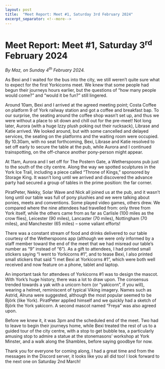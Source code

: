 ```yaml
---
layout: post
title:  "Meet Report: Meet #1, Saturday 3rd February 2024"
excerpt_separator: <!--more-->
---
```


# Meet Report: Meet #1, Saturday 3<sup>rd</sup> February 2024

*By Maz, on Sunday 4<sup>th</sup> February 2024.*

As Bexi and I waited for the bus into the city, we still weren’t quite sure 
what to expect for the first Yorkicorns meet. We knew that some people had 
begun their journeys hours earlier, but the questions of “how many people 
would come?” and “would it be fun?” still lingered.

<!--more-->

Around 10am, Bexi and I arrived at the agreed meeting point; Costa Coffee 
on platform 9 of York railway station and got a coffee and breakfast bap. 
To our surprise, the seating around the coffee shop wasn’t set up, and thus 
we were without a place to sit down and chill out for the pre-meet! Not long 
later, Aurora (with a huge Izzy plush poking out their rucksack), Librase 
and Katie arrived. We looked around, but with some cancelled and delayed 
services, the seating on the platforms and the waiting room were occupied. 
By 10.30am, with no seat forthcoming, Bexi, Librase and Katie resolved to set 
off early to secure the table at the pub, while Aurora and I continued 
trainspotting, on the off-chance another pony-person might appear. 

At 11am, Aurora and I set off for The Postern Gate, a Wetherspoons pub just to 
the south of the city centre. Along the way we spotted sculptures in the York 
Ice Trail, including a piece called “Throne of Kings,” sponsored by Storage 
King. It wasn’t long until we arrived and discovered the advance party had 
secured a group of tables in the prime position: the far corner.

PiratPeter, Nekky, Solar Wave and Nick all joined us at the pub, and it wasn’t 
long until our table was full of pony plushies and we were talking about ponies, 
meets and conventions. Some played video games, others drew. We compared where 
the nine attendees had travelled from: only three from York itself, while the 
others came from as far as Carlisle (100 miles as the crow flies), Leicester 
(90 miles), Lancaster (70 miles), Nottingham (70 miles), and Manchester (65 
miles) – some valiant efforts!

There was a constant stream of food and drinks delivered to our table courtesy of 
the Wetherspoons app (although we were only informed by a staff member toward the 
end of the meet that we had misread our table’s number as “9” instead of “6”). 
As a gift to attendees, I had printed small stickers saying “I went to Yorkicorns 
#1”, and to tease Bexi, I also printed small stickers that said “I met Bexi at 
Yorkicorns #1”, which were both well received and now feature on a phone, tablet 
and laptop.

An important task for attendees of Yorkicorns #1 was to design the mascot. With 
York’s huge history, there was a lot to draw upon. The consensus trended towards 
a yak with a unicorn horn (or “yakicorn”, if you will), wearing a helmet, 
reminiscent of typical Viking imagery. Names such as Astrid, Alruna were suggested, 
although the most popular seemed to be Björk (like York). PiratPeter applied 
himself and we quickly had a sketch of Björk the York yakicorn. A second mascot 
named “Freya” was also agreed upon.

Before we knew it, it was 3pm and the scheduled end of the meet. Two had to leave to 
begin their journeys home, while Bexi treated the rest of us to a guided tour of 
the city centre, with a stop to get bubble tea, a particularly amusing stop to 
admire a statue at the stonemasons’ workshop at York Minster, and a walk along 
the Shambles, before saying goodbye for now.

Thank you for everyone for coming along, I had a great time and from the messages in 
the Discord server, it looks like you all did too! I look forward to the next one 
on Saturday 2nd March!
